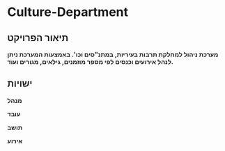 # Culture-Department
## תיאור הפרויקט
**מערכת ניהול למחלקת תרבות בעיריות, במתנ"סים וכו'. באמצעות המערכת ניתן לנהל אירועים וכנסים לפי מספר מוזמנים, גילאים, מגורים ועוד.**

## ישויות
**מנהל**

**עובד**

**תושב**

**אירוע**

##
